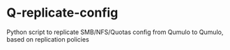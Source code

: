 # Q-replicate-config
Python script to replicate SMB/NFS/Quotas config from Qumulo to Qumulo, based on replication policies
